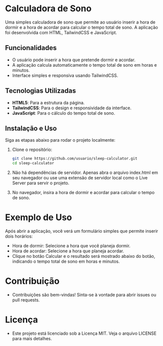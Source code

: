 # Calculadora de Sono

Uma simples calculadora de sono que permite ao usuário inserir a hora de dormir e a hora de acordar para calcular o tempo total de sono. A aplicação foi desenvolvida com HTML, TailwindCSS e JavaScript.

## Funcionalidades

- O usuário pode inserir a hora que pretende dormir e acordar.
- A aplicação calcula automaticamente o tempo total de sono em horas e minutos.
- Interface simples e responsiva usando TailwindCSS.

## Tecnologias Utilizadas

- **HTML5**: Para a estrutura da página.
- **TailwindCSS**: Para o design e responsividade da interface.
- **JavaScript**: Para o cálculo do tempo total de sono.

## Instalação e Uso

Siga as etapas abaixo para rodar o projeto localmente:

1. Clone o repositório:
   ```bash
   git clone https://github.com/usuario/sleep-calculator.git
   cd sleep-calculator

2. Não há dependências de servidor. Apenas abra o arquivo index.html em seu navegador ou use uma extensão de servidor local como o Live Server para servir o projeto.

3. No navegador, insira a hora de dormir e acordar para calcular o tempo de sono.

# Exemplo de Uso
Após abrir a aplicação, você verá um formulário simples que permite inserir dois horários:

- Hora de dormir: Selecione a hora que você planeja dormir.
- Hora de acordar: Selecione a hora que planeja acordar.
- Clique no botão Calcular e o resultado será mostrado abaixo do botão, indicando o tempo total de sono em horas e minutos.

# Contribuição
- Contribuições são bem-vindas! Sinta-se à vontade para abrir issues ou pull requests.

# Licença
- Este projeto está licenciado sob a Licença MIT. Veja o arquivo LICENSE para mais detalhes.
